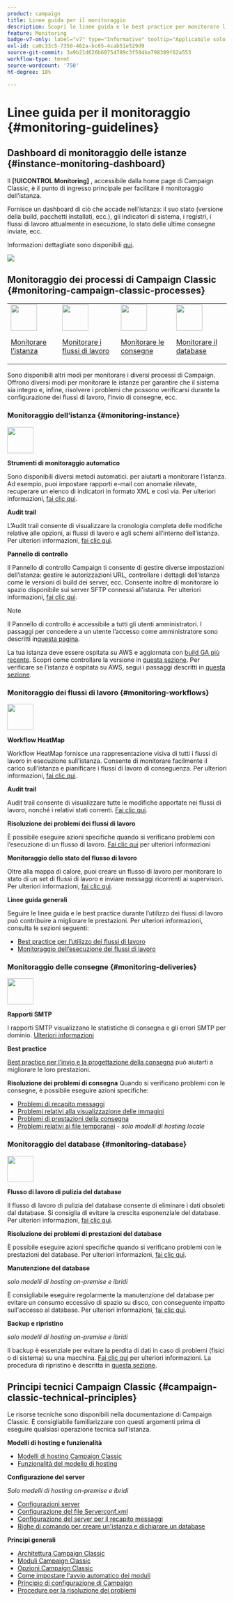 ```yaml
---
product: campaign
title: Linee guida per il monitoraggio
description: Scopri le linee guida e le best practice per monitorare l’istanza e i processi di Campaign
feature: Monitoring
badge-v7-only: label="v7" type="Informative" tooltip="Applicabile solo a Campaign Classic v7"
exl-id: ca0c33c5-7350-462a-bc65-4cab51e529d9
source-git-commit: 3a9b21d626b60754789c3f594ba798309f62a553
workflow-type: tm+mt
source-wordcount: '750'
ht-degree: 18%

---
```


# Linee guida per il monitoraggio {#monitoring-guidelines}



## Dashboard di monitoraggio delle istanze {#instance-monitoring-dashboard}

Il **[!UICONTROL Monitoring]** , accessibile dalla home page di Campaign Classic, è il punto di ingresso principale per facilitare il monitoraggio dell’istanza.

Fornisce un dashboard di ciò che accade nell’istanza: il suo stato (versione della build, pacchetti installati, ecc.), gli indicatori di sistema, i registri, i flussi di lavoro attualmente in esecuzione, lo stato delle ultime consegne inviate, ecc.

Informazioni dettagliate sono disponibili [qui](../../production/using/monitoring-processes.md).

![](assets/monitoring_tab.png)

## Monitoraggio dei processi di Campaign Classic {#monitoring-campaign-classic-processes}

<table>
<tr><td><img src="assets/do-not-localize/icon_system.svg" width="60px"><p><a href="#monitoring-instance">Monitorare l’istanza</a></p></td>
<td><img src="assets/do-not-localize/icon_workflows.svg" width="60px"><p><a href="#monitoring-workflows">Monitorare i flussi di lavoro</a></p></td>
<td><img src="assets/do-not-localize/icon_send.svg" width="60px"><p><a href="#monitoring-deliveries">Monitorare le consegne</a></p></td>
<td><img src="assets/do-not-localize/icon_database.svg" width="60px"><p><a href="#monitoring-database">Monitorare il database</a></p></td></tr>
</table>

Sono disponibili altri modi per monitorare i diversi processi di Campaign. Offrono diversi modi per monitorare le istanze per garantire che il sistema sia integro e, infine, risolvere i problemi che possono verificarsi durante la configurazione dei flussi di lavoro, l’invio di consegne, ecc.

### Monitoraggio dell’istanza {#monitoring-instance}

<img src="assets/do-not-localize/icon_system.svg" width="60px">

**Strumenti di monitoraggio automatico**

Sono disponibili diversi metodi automatici. per aiutarti a monitorare l’istanza. Ad esempio, puoi impostare rapporti e-mail con anomalie rilevate, recuperare un elenco di indicatori in formato XML e così via. Per ulteriori informazioni, [fai clic qui](../../production/using/monitoring-processes.md#automatic-monitoring).

**Audit trail**

L’Audit trail consente di visualizzare la cronologia completa delle modifiche relative alle opzioni, ai flussi di lavoro e agli schemi all’interno dell’istanza. Per ulteriori informazioni, [fai clic qui](../../production/using/audit-trail.md).

**Pannello di controllo**

Il Pannello di controllo Campaign ti consente di gestire diverse impostazioni dell’istanza: gestire le autorizzazioni URL, controllare i dettagli dell’istanza come le versioni di build dei server, ecc. Consente inoltre di monitorare lo spazio disponibile sui server SFTP connessi all’istanza. Per ulteriori informazioni, [fai clic qui](https://experienceleague.adobe.com/docs/control-panel/using/control-panel-home.html?lang=it).

>[!NOTE]
>
>Il Pannello di controllo è accessibile a tutti gli utenti amministratori. I passaggi per concedere a un utente l’accesso come amministratore sono descritti in[questa pagina](https://experienceleague.adobe.com/docs/control-panel/using/discover-control-panel/managing-permissions.html?lang=it#discover-control-panel).
>
>La tua istanza deve essere ospitata su AWS e aggiornata con [build GA più recente](../../rn/using/rn-overview.md). Scopri come controllare la versione in [questa sezione](../../platform/using/launching-adobe-campaign.md#getting-your-campaign-version). Per verificare se l’istanza è ospitata su AWS, segui i passaggi descritti in [questa sezione](https://experienceleague.adobe.com/docs/control-panel/using/faq.html?lang=it).

### Monitoraggio dei flussi di lavoro {#monitoring-workflows}

<img src="assets/do-not-localize/icon_workflows.svg" width="60px">

**Workflow HeatMap**

Workflow HeatMap fornisce una rappresentazione visiva di tutti i flussi di lavoro in esecuzione sull’istanza. Consente di monitorare facilmente il carico sull’istanza e pianificare i flussi di lavoro di conseguenza. Per ulteriori informazioni, [fai clic qui](../../workflow/using/heatmap.md).

**Audit trail**

Audit trail consente di visualizzare tutte le modifiche apportate nei flussi di lavoro, nonché i relativi stati correnti. [Fai clic qui](../../production/using/audit-trail.md).

**Risoluzione dei problemi dei flussi di lavoro**

È possibile eseguire azioni specifiche quando si verificano problemi con l’esecuzione di un flusso di lavoro. [Fai clic qui](../../production/using/workflow-execution.md) per ulteriori informazioni

**Monitoraggio dello stato del flusso di lavoro**

Oltre alla mappa di calore, puoi creare un flusso di lavoro per monitorare lo stato di un set di flussi di lavoro e inviare messaggi ricorrenti ai supervisori. Per ulteriori informazioni, [fai clic qui](../../workflow/using/supervising-workflows.md).

**Linee guida generali**

Seguire le linee guida e le best practice durante l’utilizzo dei flussi di lavoro può contribuire a migliorare le prestazioni. Per ulteriori informazioni, consulta le sezioni seguenti:
* [Best practice per l’utilizzo dei flussi di lavoro](../../workflow/using/workflow-best-practices.md)
* [Monitoraggio dell’esecuzione dei flussi di lavoro](../../workflow/using/monitoring-workflow-execution.md)

### Monitoraggio delle consegne {#monitoring-deliveries}

<img src="assets/do-not-localize/icon_send.svg" width="60px">

**Rapporti SMTP**

I rapporti SMTP visualizzano le statistiche di consegna e gli errori SMTP per dominio. [Ulteriori informazioni](../../production/using/monitoring-processes.md)

**Best practice**

[Best practice per l’invio e la progettazione della consegna](../../delivery/using/delivery-best-practices.md) può aiutarti a migliorare le loro prestazioni.

**Risoluzione dei problemi di consegna**
Quando si verificano problemi con le consegne, è possibile eseguire azioni specifiche:
* [Problemi di recapito messaggi](../../production/using/performance-and-throughput-issues.md#deliverability_issues)
* [Problemi relativi alla visualizzazione delle immagini](../../production/using/image-display-issues.md)
* [Problemi di prestazioni della consegna](../../delivery/using/delivery-performances.md)
* [Problemi relativi ai file temporanei](../../production/using/temporary-files.md) - *solo modelli di hosting locale*

### Monitoraggio del database {#monitoring-database}

<img src="assets/do-not-localize/icon_database.svg" width="60px">

**Flusso di lavoro di pulizia del database**

Il flusso di lavoro di pulizia del database consente di eliminare i dati obsoleti dal database. Si consiglia di evitare la crescita esponenziale del database. Per ulteriori informazioni, [fai clic qui](../../production/using/database-cleanup-workflow.md).

**Risoluzione dei problemi di prestazioni del database**

È possibile eseguire azioni specifiche quando si verificano problemi con le prestazioni del database. Per ulteriori informazioni, [fai clic qui](../../production/using/database-performances.md).

**Manutenzione del database**

*solo modelli di hosting on-premise e ibridi*

È consigliabile eseguire regolarmente la manutenzione del database per evitare un consumo eccessivo di spazio su disco, con conseguente impatto sull&#39;accesso al database. Per ulteriori informazioni, [fai clic qui](../../production/using/recommendations.md).

**Backup e ripristino**

*solo modelli di hosting on-premise e ibridi*

Il backup è essenziale per evitare la perdita di dati in caso di problemi (fisici o di sistema) su una macchina. [Fai clic qui](../../production/using/backup.md) per ulteriori informazioni. La procedura di ripristino è descritta in [questa sezione](../../production/using/restoration.md).

## Principi tecnici Campaign Classic {#campaign-classic-technical-principles}

Le risorse tecniche sono disponibili nella documentazione di Campaign Classic. È consigliabile familiarizzare con questi argomenti prima di eseguire qualsiasi operazione tecnica sull’istanza.

**Modelli di hosting e funzionalità**

* [Modelli di hosting Campaign Classic](../../installation/using/hosting-models.md)
* [Funzionalità del modello di hosting](../../installation/using/capability-matrix.md)

**Configurazione del server**

*Solo modelli di hosting on-premise e ibridi*

* [Configurazioni server](../../installation/using/configuring-campaign-server.md)
* [Configurazione del file Serverconf.xml](../../installation/using/the-server-configuration-file.md)
* [Configurazione del server per il recapito messaggi](../../installation/using/email-deliverability.md)
* [Righe di comando per creare un&#39;istanza e dichiarare un database](../../installation/using/command-lines.md)

**Principi generali**

* [Architettura Campaign Classic](../../production/using/general-architecture.md)
* [Moduli Campaign Classic](../../production/using/operating-principle.md)
* [Opzioni Campaign Classic](../../installation/using/configuring-campaign-options.md)
* [Come impostare l&#39;avvio automatico dei moduli](../../production/using/administration.md)
* [Principio di configurazione di Campaign](../../production/using/configuration-principle.md)
* [Procedure per la risoluzione dei problemi](../../production/using/performance-and-throughput-issues.md)
